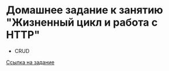 # Домашнее задание к занятию "Жизненный цикл и работа с HTTP"
 - CRUD

[Ссылка на задание](https://github.com/netology-code/ra16-homeworks/tree/ra-51/lifecycle-http/crud)
